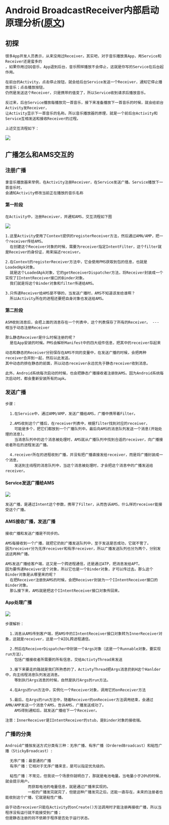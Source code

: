# Android BroadcastReceiver内部启动原理分析([原文](https://www.cnblogs.com/Jax/p/6883534.html))
## 初探
```
很多App开发人员表示，从来没用过Receiver。其实吧，对于音乐播放类App，用Service和Receiver还是蛮多的
，如果你用过QQ音乐，App退到后台，音乐照样播放不会停止，这就是你写的Service在后台起作用。

在前台的Activity，点击停止按钮，就会给后台Service发送一个Receiver，通知它停止播放音乐；点击播放按钮，
仍然是发送这个Receiver，只是携带的值变了，所以Service收到请求后播放音乐。
  
反过来，后台Service播放每播放完一首音乐，接下来准备播放下一首音乐的时候，就会给前台Activity发Receiver，
让Activity显示下一首音乐的名称。所以音乐播放器的原理，就是一个前后台Activity和Service互相发送和接收Receiver的过程。

上述交互流程如下：
```
![](https://images2015.cnblogs.com/blog/13430/201705/13430-20170528113922032-677268609.png)
## 广播怎么和AMS交互的
### 注册广播
```
拿音乐播放器来举例，在Activity注册Receiver，在Service发送广播。Service播放下一首音乐时，
会通知Activity修改当前正在播放的音乐名称
```
#### 第一阶段
```
在Activity中，注册Receiver，并通知AMS，交互流程如下图
```
![](https://images2015.cnblogs.com/blog/13430/201705/13430-20170520230632572-1837816098.png)
```
1.这里Activity使用了Context提供的registerReceiver方法，然后通过AMN/AMP，把一个receiver传给AMS。
  在创建这个Receiver对象的时候，需要为receiver指定IntentFilter，这个filter就是Receiver的身份证，用来描述receiver。
  
2.在Context的registerReceiver方法中，它会使用PMS获取到包的信息，也就是LoadedApk对象。
  就是这个LoadedApk对象，它的getReceiverDispatcher方法，将Receiver封装成一个实现了IIntentReceiver接口的Binder对象。
  我们就是将这个Binder对象和filter传递给AMS。
  
3.只传递Receiver给AMS是不够的，当发送广播时，AMS不知道该发给谁啊？
  所以Activity所在的进程还要把自身对象也发送给AMS。
```
#### 第二阶段
```
ASM收到消息后，会把上面的消息存在一个列表中，这个列表保存了所有的Receiver。 --- 相当于动态注册Receiver

那么静态Receiver是什么时候注册的呢？
  是在App安装的时候。PMS会解析Manifest中的四大组件信息，把其中的receiver存起来
  
动态和静态的Receiver分别保存在AMS不同的变量中，在发送广播的时候，会把两种receiver合并到一起，然后以此发送。
其中动态的排在静态的前面，所以动态receiver永远优先于静态receiver收到消息。
```
```
此外，Android系统每次启动的时候，也会把静态广播接收者注册到AMS。因为Android系统每次启动时，都会重新安装所有的apk。
```
### 发送广播
```
步骤：
  
  1.在Service中，通过AMM/AMP，发送广播给AMS，广播中携带着Filter。
  
  2.AMS收到这个广播后，在receiver列表中，根据filter找到对应的receiver，
    可能是多个，把它们都放到一个广播队列中。最后向AMS的消息队列发送一个消息(开始处理的消息)。
    当消息队列中的这个消息被处理时，AMS就从广播队列中找到合适的receiver，向广播接收者所在的进程发送广播。
  
  4.receiver所在的进程收到广播，并没有把广播直接发给receiver，而是将广播封装成一个消息，
    发送到主线程的消息队列中，当这个消息被处理时，才会把这个消息中的广播发送给receiver。
```
#### Service发送广播给AMS
![](https://images2015.cnblogs.com/blog/13430/201705/13430-20170520230643682-530204934.png)
```
发送广播，是通过Intent这个参数，携带了Filter，从而告诉AMS，什么样的receiver能接受这个广播。
```
#### AMS接收广播，发送广播
```
接收广播和发送广播是不同步的。

AMS每接收到一个广播，就把它扔到广播发送队列中，至于发送是否成功，它就不管了。
因为receiver分为无序receiver和有序receiver，所以广播发送队列也分为两个，分别发送这两种广播。

AMS发送广播给客户端，这又是一个跨进程通信，还是通过ATP，把消息发给APT。
因为要传递Receiver这个对象，所以它也是一个Binder对象，才可以传过去。那么这个Binder对象是从哪里来的呢？
  在把Receiver注册到AMS的时候，会把Receiver封装为一个IIntentReceiver接口的Binder对象。
  那么接下来，AMS就是把这个IIntentReceiver接口对象传回来。
```
#### App处理广播
![](https://images2015.cnblogs.com/blog/13430/201705/13430-20170520230652791-1362873866.png)
```
步骤解析：

  1.消息从AMS传到客户端，把AMS中的IIntentReceiver接口对象转为InnerReceiver对象，这就是receiver，这是一个AIDL跨进程通信。
  
  2.然后在ReceiverDispatcher中封装一个Args对象（这是一个Runnable对象，要实现run方法），
    包括广播接收者所需要的所有信息，交给ActivtyThread来发送

  3.接下来要走的路就是我们所熟悉的了，ActivtyThread把Args消息扔到H这个Hanlder中，向主线程消息队列发送消息。
    等到执行Args消息的时候，自然是执行Args的run方法。

  4.在Args的run方法中，实例化一个Receiver对象，调用它的onReceiver方法
  
  5.最后，在Args的run方法中，随着Receiver的onReceiver方法调用结束，会通过AMN/AMP发送一个消息个AMS，告诉AMS，广播发送成功了。
    AMS得到通知后，就发送广播给下一个Receiver。
    
注意：InnerReceiver是IIntentReceiver的stub，是Binder对象的接收端。
```
### 广播的分类
```
Android广播按发送方式分类有三种：无序广播、有序广播（OrderedBroadcast）和粘性广播（StickyBroadcast）:

  无序广播：最普通的广播
  有序广播：它相对于无序广播来言，是可以指定优先级的。
  
  粘性广播：不常见，但我说一个场景你就明白了，那就是电池电量。当电量小于20%的时候，就会提示用户。
          而获取电池的电量信息，就是通过广播来实现的。
          一般的广播发完就完了，但是这种广播发完之后，还能一直存在，未来的注册者也能收到这个广播，它就是粘性广播。
          
由于动态receiver只能在Activity的onCreate()方法调用时才能注册再接收广播，所以当程序没有运行就不能接受到广播；
但是静态注册的则不依赖于程序是否处于运行状态。
```





























































